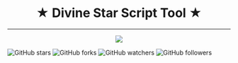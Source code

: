 <h1 align="center">
 &#9733; Divine Star Script Tool &#9733;
</h1>

---

<p align="center">
<img src="https://divinestarapparel.com/wp-content/uploads/2021/02/logo-small.png"/>
</p>

![GitHub stars](https://img.shields.io/github/stars/lucasdamianjohnson/DivineStarScriptTool?style=social)
![GitHub forks](https://img.shields.io/github/forks/lucasdamianjohnson/DivineStarScriptToolY?style=social)
![GitHub watchers](https://img.shields.io/github/watchers/lucasdamianjohnson/DivineStarScriptToolY?style=social)
![GitHub followers](https://img.shields.io/github/followers/lucasdamianjohnson/DivineStarScriptTool?style=social)
